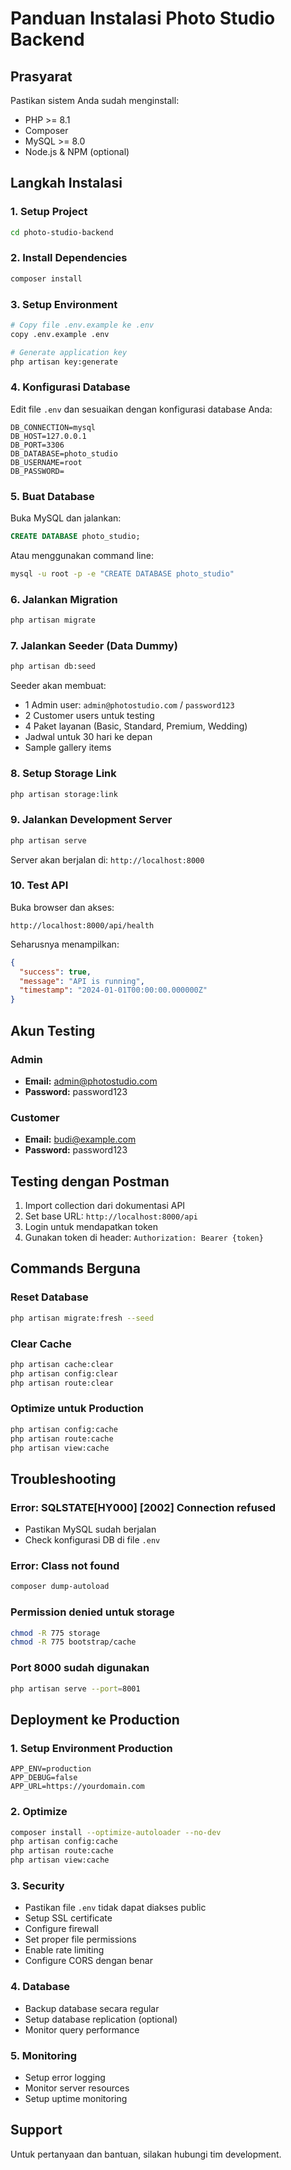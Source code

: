 # Panduan Instalasi Photo Studio Backend

## Prasyarat

Pastikan sistem Anda sudah menginstall:
- PHP >= 8.1
- Composer
- MySQL >= 8.0
- Node.js & NPM (optional)

## Langkah Instalasi

### 1. Setup Project

```bash
cd photo-studio-backend
```

### 2. Install Dependencies

```bash
composer install
```

### 3. Setup Environment

```bash
# Copy file .env.example ke .env
copy .env.example .env

# Generate application key
php artisan key:generate
```

### 4. Konfigurasi Database

Edit file `.env` dan sesuaikan dengan konfigurasi database Anda:

```env
DB_CONNECTION=mysql
DB_HOST=127.0.0.1
DB_PORT=3306
DB_DATABASE=photo_studio
DB_USERNAME=root
DB_PASSWORD=
```

### 5. Buat Database

Buka MySQL dan jalankan:

```sql
CREATE DATABASE photo_studio;
```

Atau menggunakan command line:

```bash
mysql -u root -p -e "CREATE DATABASE photo_studio"
```

### 6. Jalankan Migration

```bash
php artisan migrate
```

### 7. Jalankan Seeder (Data Dummy)

```bash
php artisan db:seed
```

Seeder akan membuat:
- 1 Admin user: `admin@photostudio.com` / `password123`
- 2 Customer users untuk testing
- 4 Paket layanan (Basic, Standard, Premium, Wedding)
- Jadwal untuk 30 hari ke depan
- Sample gallery items

### 8. Setup Storage Link

```bash
php artisan storage:link
```

### 9. Jalankan Development Server

```bash
php artisan serve
```

Server akan berjalan di: `http://localhost:8000`

### 10. Test API

Buka browser dan akses:
```
http://localhost:8000/api/health
```

Seharusnya menampilkan:
```json
{
  "success": true,
  "message": "API is running",
  "timestamp": "2024-01-01T00:00:00.000000Z"
}
```

## Akun Testing

### Admin
- **Email:** admin@photostudio.com
- **Password:** password123

### Customer
- **Email:** budi@example.com
- **Password:** password123

## Testing dengan Postman

1. Import collection dari dokumentasi API
2. Set base URL: `http://localhost:8000/api`
3. Login untuk mendapatkan token
4. Gunakan token di header: `Authorization: Bearer {token}`

## Commands Berguna

### Reset Database
```bash
php artisan migrate:fresh --seed
```

### Clear Cache
```bash
php artisan cache:clear
php artisan config:clear
php artisan route:clear
```

### Optimize untuk Production
```bash
php artisan config:cache
php artisan route:cache
php artisan view:cache
```

## Troubleshooting

### Error: SQLSTATE[HY000] [2002] Connection refused
- Pastikan MySQL sudah berjalan
- Check konfigurasi DB di file `.env`

### Error: Class not found
```bash
composer dump-autoload
```

### Permission denied untuk storage
```bash
chmod -R 775 storage
chmod -R 775 bootstrap/cache
```

### Port 8000 sudah digunakan
```bash
php artisan serve --port=8001
```

## Deployment ke Production

### 1. Setup Environment Production

```env
APP_ENV=production
APP_DEBUG=false
APP_URL=https://yourdomain.com
```

### 2. Optimize

```bash
composer install --optimize-autoloader --no-dev
php artisan config:cache
php artisan route:cache
php artisan view:cache
```

### 3. Security

- Pastikan file `.env` tidak dapat diakses public
- Setup SSL certificate
- Configure firewall
- Set proper file permissions
- Enable rate limiting
- Configure CORS dengan benar

### 4. Database

- Backup database secara regular
- Setup database replication (optional)
- Monitor query performance

### 5. Monitoring

- Setup error logging
- Monitor server resources
- Setup uptime monitoring

## Support

Untuk pertanyaan dan bantuan, silakan hubungi tim development.
